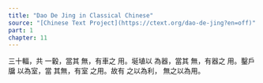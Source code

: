 ```yaml
---
title: "Dao De Jing in Classical Chinese"
source: "[Chinese Text Project](https://ctext.org/dao-de-jing?en=off)"
part: 1
chapter: 11
---
```

三十輻，共
一轂，當其
無，有車之
用。埏埴以
為器，當其
無，有器之
用。鑿戶牖
以為室，當
其無，有室
之用。故有
之以為利，
無之以為用。
